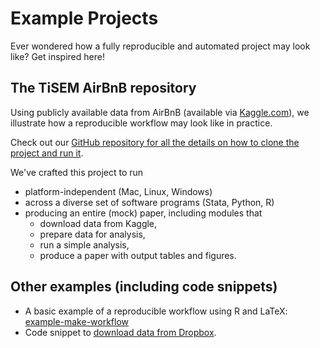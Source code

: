 # Example Projects

Ever wondered how a fully reproducible and automated project may look like? Get inspired here!

## The TiSEM AirBnB repository
Using publicly available data from AirBnB (available via [Kaggle.com](https://www.kaggle.com/airbnb/boston)), we
illustrate how a reproducible workflow may look like in practice.

Check out our [GitHub repository for all the details on how to clone the project and run it](https://github.com/hannesdatta/tisem-airbnb).

We've crafted this project to run

- platform-independent (Mac, Linux, Windows)
- across a diverse set of software programs (Stata, Python, R)
- producing an entire (mock) paper, including modules that
    - download data from Kaggle,
    - prepare data for analysis,
    - run a simple analysis,
    - produce a paper with output tables and figures.

## Other examples (including code snippets)
- A basic example of a reproducible workflow using R and LaTeX: [example-make-workflow](https://github.com/rgreminger/example-make-workflow)
- Code snippet to [download data from Dropbox](dropbox.md).

